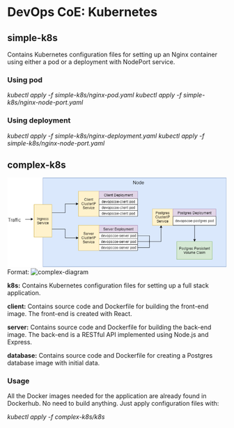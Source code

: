 # DevOps CoE: Kubernetes

## simple-k8s
Contains Kubernetes configuration files for setting up an Nginx container using either a pod or a deployment with NodePort service.


### Using pod
*kubectl apply -f simple-k8s/nginx-pod.yaml*
*kubectl apply -f simple-k8s/nginx-node-port.yaml*


### Using deployment
*kubectl apply -f simple-k8s/nginx-deployment.yaml*
*kubectl apply -f simple-k8s/nginx-node-port.yaml*


## complex-k8s

![GitHub Logo](/complex-diagram.png)
Format: ![complex-diagram](url)

__k8s:__
Contains Kubernetes configuration files for setting up a full stack application.


__client:__
Contains source code and Dockerfile for building the front-end image. The front-end is created with React.


__server:__
Contains source code and Dockerfile for building the back-end image. The back-end is a RESTful API implemented using Node.js and Express.


__database:__
Contains source code and Dockerfile for creating a Postgres database image with initial data.


### Usage
All the Docker images needed for the application are already found in Dockerhub. No need to build anything. Just apply configuration files with:

*kubectl apply -f complex-k8s/k8s*